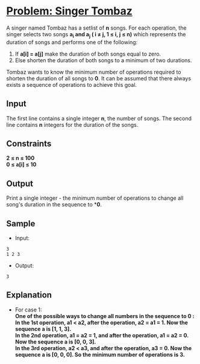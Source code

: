 # [Problem: Singer Tombaz](https://my.newtonschool.co/playground/code/hvhis7q3lgzw)

A singer named Tombaz has a setlist of **n** songs. For each operation, the singer selects two songs **a<sub>i</sub> and a<sub>j</sub> ( i ≠ j, 1 ≤ i, j ≤ n)** which represents the duration of songs and performs one of the following:
1. If **a[i] = a[j]** make the duration of both songs equal to zero.
2. Else shorten the duration of both songs to a minimum of two durations.

Tombaz wants to know the minimum number of operations required to shorten the duration of all songs to **0**. It can be assumed that there always exists a sequence of operations to achieve this goal.

## Input

The first line contains a single integer **n**, the number of songs.
The second line contains **n** integers for the duration of the songs.

## Constraints

**2 ≤ n ≤ 100 <br>
0 ≤ a[i] ≤ 10**

## Output

Print a single integer - the minimum number of operations to change all song's duration in the sequence to ***0**.

## Sample

- Input:
```
3
1 2 3
```

- Output:
```
3
```

## Explanation

- For case 1: <br> **One of the possible ways to change all numbers in the sequence to 0 : <br>
In the 1st operation, a1 < a2, after the operation, a2 = a1 = 1. Now the sequence a is [1, 1, 3]. <br>
In the 2nd operation, a1 = a2 = 1, and after the operation, a1 = a2 = 0. Now the sequence a is [0, 0, 3]. <br>
In the 3rd operation, a2 < a3, and after the operation, a3 = 0. Now the sequence a is [0, 0, 0]. So the minimum number of operations is 3.** <br>
